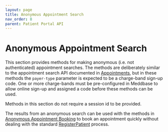 ```yaml
---
layout: page
title: Anonymous Appointment Search
nav_order: 8
parent: Patient Portal API
---
```


# Anonymous Appointment Search


This section provides methods for making anonymous (i.e. not authenticated) appointment searches. The methods are deliberately similar to the appointment search API documented in [Appointments](../appointments/appointments), but in these methods the `payer-type` parameter is expected to be a charge-band sign-up code. One or more charge-bands must be pre-configured in Meddbase to allow online sign-up and assigned a code before these methods can be used.

Methods in this section do not require a session id to be provided.

The results from an anonymous search can be used with the methods in [Anonymous Appointment Booking](../anonymous-appointment-booking/anonymous-appointment-booking) to book an appointment quickly without dealing with the standard [RegisterPatient](../authentication/registerpatient) process.
